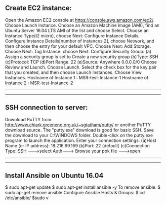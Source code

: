 Create EC2 instance:
--------------------------------------------------
Open the Amazon EC2 console at https://console.aws.amazon.com/ec2/.
Choose Launch Instance.
Choose an Amazon Machine Image (AMI), find an Ubuntu Server 16.04 LTS AMI of the list and choose Select.
Choose an Instance Type(t2 micro), choose Next: Configure Instance Details.
Configure Instance Details[number of instances 2], choose Network, and then choose the entry for your default VPC.
Choose Next: Add Storage.
Choose Next: Tag Instance.
choose Next: Configure Security Group:
     (a) Assign a security group is set to Create a new security group
     (b)Type: SSH 
     (c)Protocol: TCP
     (d)Port Range: 22 
     (e)Source: Anywhere 0.0.0.0/0 
Choose Review and Launch.
Choose Launch.
Select the check box for the key pair that you created, and then choose Launch Instances.
Choose View Instances.
Hostname of Instance 1 : MSR-test-Instance-1
Hostname of Instance 2 : MSR-test-Instance-2

-------------------------------------------------------------------------------------------------------
-------------------------------------------------------------------------------------------------------
SSH connection to server:
-------------------------------------------------
Download PuTTY from http://www.chiark.greenend.org.uk/~sgtatham/putty/ or another PuTTY download source. The "putty.exe" download is good for basic SSH.
Save the download to your C:\WINDOWS folder.
Double-click on the putty.exe program to launch the application.
Enter your connection settings:
      (a)Host Name (or IP address): 18.216.69.169 
      (b)Port: 22 (default)
      (c)Connection Type: SSH --->select Auth---> Browse your ppk file --->open
      
---------------------------------------------------------------------------------------------------
---------------------------------------------------------------------------------------------------
Install Ansible on Ubuntu 16.04
---------------------------------
$ sudo apt-get update
$ sudo apt-get install ansible -y
To remove ansible: $ sudo ap-get remove ansible
Configure Ansible Hosts & Groups: $ cd /etc/ansible/
$sudo  v


